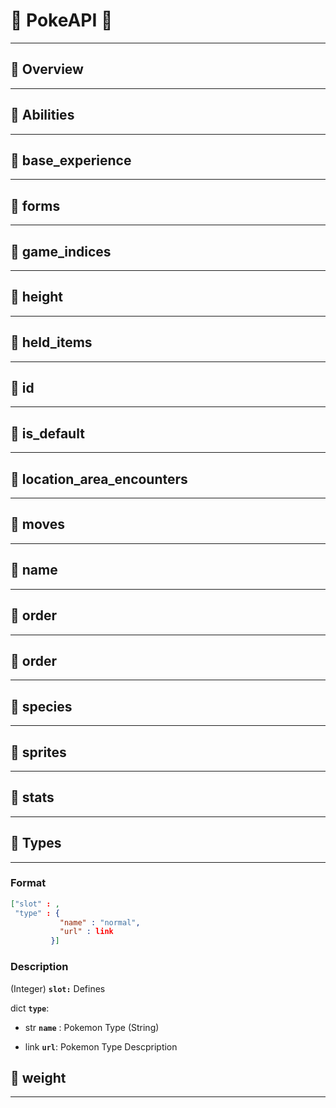 # :cherries: PokeAPI :cherries:

--- 


## :cherries: Overview 

---


## :cherries: Abilities 

---


## :cherries: base_experience 

---




## :cherries: forms 

---



## :cherries: game_indices 

---




## :cherries: height 

---




## :cherries: held_items 

---


## :cherries: id 

---




## :cherries: is_default 

---




## :cherries: location_area_encounters 

---




## :cherries: moves 

---




## :cherries: name 

---



## :cherries: order 

---



## :cherries: order 

---


## :cherries: species 

---


## :cherries: sprites 

---


## :cherries: stats 

---

## :cherries: Types 

---
### Format

```json
["slot" : ,
 "type" : { 
           "name" : "normal",
           "url" : link
         }]
```

### Description

(Integer) **```slot:```** Defines 

dict **```type```**: 

* str **```name```** : Pokemon Type (String)

* link **```url```**: Pokemon Type Descpription






## :cherries: weight 

---


